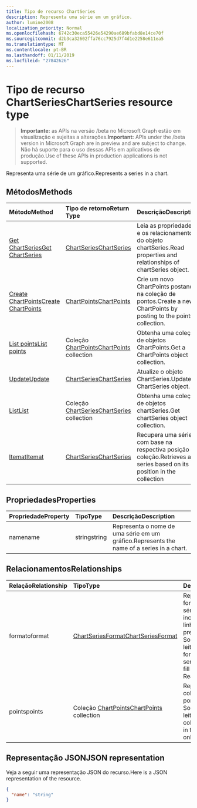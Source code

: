 ```yaml
---
title: Tipo de recurso ChartSeries
description: Representa uma série em um gráfico.
author: lumine2008
localization_priority: Normal
ms.openlocfilehash: 6742c30eca55426e54290ae689bfabd8e14ce70f
ms.sourcegitcommit: d2b3ca32602ffa76cc7925d7f4d1e2258e611ea5
ms.translationtype: MT
ms.contentlocale: pt-BR
ms.lasthandoff: 01/11/2019
ms.locfileid: "27842626"
---
```

# <a name="chartseries-resource-type"></a><span data-ttu-id="fc848-103">Tipo de recurso ChartSeries</span><span class="sxs-lookup"><span data-stu-id="fc848-103">ChartSeries resource type</span></span>

> <span data-ttu-id="fc848-104">**Importante:** as APIs na versão /beta no Microsoft Graph estão em visualização e sujeitas a alterações.</span><span class="sxs-lookup"><span data-stu-id="fc848-104">**Important:** APIs under the /beta version in Microsoft Graph are in preview and are subject to change.</span></span> <span data-ttu-id="fc848-105">Não há suporte para o uso dessas APIs em aplicativos de produção.</span><span class="sxs-lookup"><span data-stu-id="fc848-105">Use of these APIs in production applications is not supported.</span></span>

<span data-ttu-id="fc848-106">Representa uma série de um gráfico.</span><span class="sxs-lookup"><span data-stu-id="fc848-106">Represents a series in a chart.</span></span>


## <a name="methods"></a><span data-ttu-id="fc848-107">Métodos</span><span class="sxs-lookup"><span data-stu-id="fc848-107">Methods</span></span>

| <span data-ttu-id="fc848-108">Método</span><span class="sxs-lookup"><span data-stu-id="fc848-108">Method</span></span>           | <span data-ttu-id="fc848-109">Tipo de retorno</span><span class="sxs-lookup"><span data-stu-id="fc848-109">Return Type</span></span>    |<span data-ttu-id="fc848-110">Descrição</span><span class="sxs-lookup"><span data-stu-id="fc848-110">Description</span></span>|
|:---------------|:--------|:----------|
|[<span data-ttu-id="fc848-111">Get ChartSeries</span><span class="sxs-lookup"><span data-stu-id="fc848-111">Get ChartSeries</span></span>](../api/chartseries-get.md) | [<span data-ttu-id="fc848-112">ChartSeries</span><span class="sxs-lookup"><span data-stu-id="fc848-112">ChartSeries</span></span>](chartseries.md) |<span data-ttu-id="fc848-113">Leia as propriedades e os relacionamentos do objeto chartSeries.</span><span class="sxs-lookup"><span data-stu-id="fc848-113">Read properties and relationships of chartSeries object.</span></span>|
|[<span data-ttu-id="fc848-114">Create ChartPoints</span><span class="sxs-lookup"><span data-stu-id="fc848-114">Create ChartPoints</span></span>](../api/chartseries-post-points.md) |[<span data-ttu-id="fc848-115">ChartPoints</span><span class="sxs-lookup"><span data-stu-id="fc848-115">ChartPoints</span></span>](chartpoint.md)| <span data-ttu-id="fc848-116">Crie um novo ChartPoints postando na coleção de pontos.</span><span class="sxs-lookup"><span data-stu-id="fc848-116">Create a new ChartPoints by posting to the points collection.</span></span>|
|[<span data-ttu-id="fc848-117">List points</span><span class="sxs-lookup"><span data-stu-id="fc848-117">List points</span></span>](../api/chartseries-list-points.md) |<span data-ttu-id="fc848-118">Coleção [ChartPoints](chartpoint.md)</span><span class="sxs-lookup"><span data-stu-id="fc848-118">[ChartPoints](chartpoint.md) collection</span></span>| <span data-ttu-id="fc848-119">Obtenha uma coleção de objetos ChartPoints.</span><span class="sxs-lookup"><span data-stu-id="fc848-119">Get a ChartPoints object collection.</span></span>|
|[<span data-ttu-id="fc848-120">Update</span><span class="sxs-lookup"><span data-stu-id="fc848-120">Update</span></span>](../api/chartseries-update.md) | [<span data-ttu-id="fc848-121">ChartSeries</span><span class="sxs-lookup"><span data-stu-id="fc848-121">ChartSeries</span></span>](chartseries.md) |<span data-ttu-id="fc848-122">Atualize o objeto ChartSeries.</span><span class="sxs-lookup"><span data-stu-id="fc848-122">Update ChartSeries object.</span></span> |
|[<span data-ttu-id="fc848-123">List</span><span class="sxs-lookup"><span data-stu-id="fc848-123">List</span></span>](../api/chartseries-list.md) | <span data-ttu-id="fc848-124">Coleção [ChartSeries](chartseries.md)</span><span class="sxs-lookup"><span data-stu-id="fc848-124">[ChartSeries](chartseries.md) collection</span></span> |<span data-ttu-id="fc848-125">Obtenha uma coleção de objetos chartSeries.</span><span class="sxs-lookup"><span data-stu-id="fc848-125">Get chartSeries object collection.</span></span> |
|[<span data-ttu-id="fc848-126">Itemat</span><span class="sxs-lookup"><span data-stu-id="fc848-126">Itemat</span></span>](../api/chartseriescollection-itemat.md)|[<span data-ttu-id="fc848-127">ChartSeries</span><span class="sxs-lookup"><span data-stu-id="fc848-127">ChartSeries</span></span>](chartseries.md)|<span data-ttu-id="fc848-128">Recupera uma série com base na respectiva posição na coleção.</span><span class="sxs-lookup"><span data-stu-id="fc848-128">Retrieves a series based on its position in the collection</span></span>|

## <a name="properties"></a><span data-ttu-id="fc848-129">Propriedades</span><span class="sxs-lookup"><span data-stu-id="fc848-129">Properties</span></span>
| <span data-ttu-id="fc848-130">Propriedade</span><span class="sxs-lookup"><span data-stu-id="fc848-130">Property</span></span>     | <span data-ttu-id="fc848-131">Tipo</span><span class="sxs-lookup"><span data-stu-id="fc848-131">Type</span></span>   |<span data-ttu-id="fc848-132">Descrição</span><span class="sxs-lookup"><span data-stu-id="fc848-132">Description</span></span>|
|:---------------|:--------|:----------|
|<span data-ttu-id="fc848-133">name</span><span class="sxs-lookup"><span data-stu-id="fc848-133">name</span></span>|<span data-ttu-id="fc848-134">string</span><span class="sxs-lookup"><span data-stu-id="fc848-134">string</span></span>|<span data-ttu-id="fc848-135">Representa o nome de uma série em um gráfico.</span><span class="sxs-lookup"><span data-stu-id="fc848-135">Represents the name of a series in a chart.</span></span>|

## <a name="relationships"></a><span data-ttu-id="fc848-136">Relacionamentos</span><span class="sxs-lookup"><span data-stu-id="fc848-136">Relationships</span></span>
| <span data-ttu-id="fc848-137">Relação</span><span class="sxs-lookup"><span data-stu-id="fc848-137">Relationship</span></span> | <span data-ttu-id="fc848-138">Tipo</span><span class="sxs-lookup"><span data-stu-id="fc848-138">Type</span></span>   |<span data-ttu-id="fc848-139">Descrição</span><span class="sxs-lookup"><span data-stu-id="fc848-139">Description</span></span>|
|:---------------|:--------|:----------|
|<span data-ttu-id="fc848-140">formato</span><span class="sxs-lookup"><span data-stu-id="fc848-140">format</span></span>|[<span data-ttu-id="fc848-141">ChartSeriesFormat</span><span class="sxs-lookup"><span data-stu-id="fc848-141">ChartSeriesFormat</span></span>](chartseriesformat.md)|<span data-ttu-id="fc848-p102">Representa a formatação de uma série do gráfico, que inclui a formatação de linha e de preenchimento. Somente leitura.</span><span class="sxs-lookup"><span data-stu-id="fc848-p102">Represents the formatting of a chart series, which includes fill and line formatting. Read-only.</span></span>|
|<span data-ttu-id="fc848-144">points</span><span class="sxs-lookup"><span data-stu-id="fc848-144">points</span></span>|<span data-ttu-id="fc848-145">Coleção [ChartPoints](chartpoint.md)</span><span class="sxs-lookup"><span data-stu-id="fc848-145">[ChartPoints](chartpoint.md) collection</span></span>|<span data-ttu-id="fc848-p103">Representa uma coleção de todos os pontos da série. Somente leitura.</span><span class="sxs-lookup"><span data-stu-id="fc848-p103">Represents a collection of all points in the series. Read-only.</span></span>|

## <a name="json-representation"></a><span data-ttu-id="fc848-148">Representação JSON</span><span class="sxs-lookup"><span data-stu-id="fc848-148">JSON representation</span></span>

<span data-ttu-id="fc848-149">Veja a seguir uma representação JSON do recurso.</span><span class="sxs-lookup"><span data-stu-id="fc848-149">Here is a JSON representation of the resource.</span></span>

<!-- {
  "blockType": "resource",
  "optionalProperties": [

  ],
  "@odata.type": "microsoft.graph.chartSeries"
}-->

```json
{
  "name": "string"
}

```

<!-- uuid: 8fcb5dbc-d5aa-4681-8e31-b001d5168d79
2015-10-25 14:57:30 UTC -->
<!-- {
  "type": "#page.annotation",
  "description": "ChartSeries resource",
  "keywords": "",
  "section": "documentation",
  "tocPath": ""
}-->

